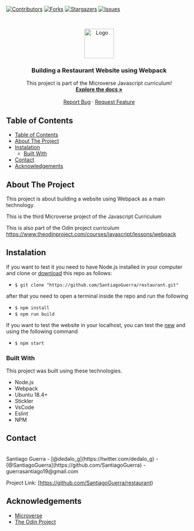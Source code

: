 <!--
*** Thanks for checking out this README Template. If you have a suggestion that would
*** make this better, please fork the repo and create a pull request or simply open
*** an issue with the tag "enhancement".
*** Thanks again! Now go create something AMAZING! :D
-->

<!-- PROJECT SHIELDS -->
<!--
*** I'm using markdown "reference style" links for readability.
*** Reference links are enclosed in brackets [ ] instead of parentheses ( ).
*** See the bottom of this document for the declaration of the reference variables
*** for contributors-url, forks-url, etc. This is an optional, concise syntax you may use.
*** https://www.markdownguide.org/basic-syntax/#reference-style-links
-->
[![Contributors][contributors-shield]][contributors-url]
[![Forks][forks-shield]][forks-url]
[![Stargazers][stars-shield]][stars-url]
[![Issues][issues-shield]][issues-url]

<!-- PROJECT LOGO -->
<br />
<p align="center">
  <a href="https://github.com/SantiagoGuerra/restaurant">
    <img src="https://raw.githubusercontent.com/euqueme/toy-app/master/app/assets/images/mLogo.png" alt="Logo" width="80" height="80">
  </a>

  <h3 align="center">Building a Restaurant Website using Webpack</h3>

  <p align="center">
    This project is part of the Microverse Javascript curriculum!
    <br />
    <a href="https://github.com/SantiagoGuerra/restaurant"><strong>Explore the docs »</strong></a>
    <br />
    <br />
    <a href="https://github.com/SantiagoGuerra/restaurant/issues">Report Bug</a>
    ·
    <a href="https://github.com/SantiagoGuerra/restaurant/issues">Request Feature</a>
  </p>
</p>

<!-- TABLE OF CONTENTS -->
## Table of Contents

- [Table of Contents](#table-of-contents)
- [About The Project](#about-the-project)
- [Instalation](#instalation)
  - [Built With](#built-with)
- [Contact](#contact)
- [Acknowledgements](#acknowledgements)

<!-- ABOUT THE PROJECT -->
## About The Project

This project is about building a website using Webpack as a main technology.

This is the third Microverse project of the Javascript Curriculum

This is also part of the Odin project curriculum https://www.theodinproject.com/courses/javascript/lessons/webpack

<!-- ABOUT THE PROJECT -->
## Instalation

If you want to test it you need to have Node.js installed in your computer and clone or [download](https://github.com/SantiagoGuerra/restaurant/archive/master.zip) this repo as follows:
* `$ git clone "https://github.com/SantiagoGuerra/restaurant.git"`

after that you need to open a terminal inside the repo and run the following 
* `$ npm install`
* `$ npm run build`

If you want to test the website in your localhost, you can test the [new](http://localhost:8080) and using the following command
* `$ npm start`


### Built With
This project was built using these technologies.
* Node.js
* Webpack
* Ubuntu 18.4+
* Stickler
* VsCode
* Eslint
* NPM
  

<!-- CONTACT -->
## Contact

<br />
Santiago Guerra - [@dedalo_g](https://twitter.com/dedalo_g) - [@SantiagoGuerra](https://github.com/SantiagoGuerra) - guerrasantiago19@gmail.com

Project Link: [https://github.com/SantiagoGuerra/restaurant)

<!-- ACKNOWLEDGEMENTS -->
## Acknowledgements
* [Microverse](https://www.microverse.org/)
* [The Odin Project](https://www.theodinproject.com/)

<!-- MARKDOWN LINKS & IMAGES -->
<!-- https://www.markdownguide.org/basic-syntax/#reference-style-links -->
[contributors-shield]: https://img.shields.io/github/contributors/SantiagoGuerra/restaurant.svg?style=flat-square
[contributors-url]: https://github.com/SantiagoGuerra/restaurant/graphs/contributors
[forks-shield]: https://img.shields.io/github/forks/SantiagoGuerra/restaurant.svg?style=flat-square
[forks-url]: https://github.com/SantiagoGuerra/restaurant/network/members
[stars-shield]: https://img.shields.io/github/stars/SantiagoGuerra/restaurant.svg?style=flat-square
[stars-url]: https://github.com/SantiagoGuerra/restaurant/stargazers
[issues-shield]: https://img.shields.io/github/issues/SantiagoGuerra/restaurant.svg?style=flat-square
[issues-url]: https://github.com/SantiagoGuerra/restaurant/issues
